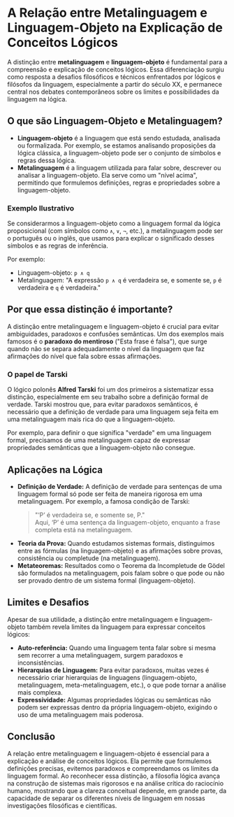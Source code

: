 # A Relação entre Metalinguagem e Linguagem-Objeto na Explicação de Conceitos Lógicos

A distinção entre **metalinguagem** e **linguagem-objeto** é fundamental para a compreensão e explicação de conceitos lógicos. Essa diferenciação surgiu como resposta a desafios filosóficos e técnicos enfrentados por lógicos e filósofos da linguagem, especialmente a partir do século XX, e permanece central nos debates contemporâneos sobre os limites e possibilidades da linguagem na lógica.

## O que são Linguagem-Objeto e Metalinguagem?

- **Linguagem-objeto** é a linguagem que está sendo estudada, analisada ou formalizada. Por exemplo, se estamos analisando proposições da lógica clássica, a linguagem-objeto pode ser o conjunto de símbolos e regras dessa lógica.
- **Metalinguagem** é a linguagem utilizada para falar sobre, descrever ou analisar a linguagem-objeto. Ela serve como um "nível acima", permitindo que formulemos definições, regras e propriedades sobre a linguagem-objeto.

### Exemplo Ilustrativo

Se considerarmos a linguagem-objeto como a linguagem formal da lógica proposicional (com símbolos como `∧`, `∨`, `¬`, etc.), a metalinguagem pode ser o português ou o inglês, que usamos para explicar o significado desses símbolos e as regras de inferência.

Por exemplo:
- Linguagem-objeto: `p ∧ q`
- Metalinguagem: "A expressão `p ∧ q` é verdadeira se, e somente se, `p` é verdadeira e `q` é verdadeira."

## Por que essa distinção é importante?

A distinção entre metalinguagem e linguagem-objeto é crucial para evitar ambiguidades, paradoxos e confusões semânticas. Um dos exemplos mais famosos é o **paradoxo do mentiroso** ("Esta frase é falsa"), que surge quando não se separa adequadamente o nível da linguagem que faz afirmações do nível que fala sobre essas afirmações.

### O papel de Tarski

O lógico polonês **Alfred Tarski** foi um dos primeiros a sistematizar essa distinção, especialmente em seu trabalho sobre a definição formal de verdade. Tarski mostrou que, para evitar paradoxos semânticos, é necessário que a definição de verdade para uma linguagem seja feita em uma metalinguagem mais rica do que a linguagem-objeto.

Por exemplo, para definir o que significa "verdade" em uma linguagem formal, precisamos de uma metalinguagem capaz de expressar propriedades semânticas que a linguagem-objeto não consegue.

## Aplicações na Lógica

- **Definição de Verdade:** A definição de verdade para sentenças de uma linguagem formal só pode ser feita de maneira rigorosa em uma metalinguagem. Por exemplo, a famosa condição de Tarski:  
  > "‘P’ é verdadeira se, e somente se, P."  
  Aqui, ‘P’ é uma sentença da linguagem-objeto, enquanto a frase completa está na metalinguagem.
- **Teoria da Prova:** Quando estudamos sistemas formais, distinguimos entre as fórmulas (na linguagem-objeto) e as afirmações sobre provas, consistência ou completude (na metalinguagem).
- **Metateoremas:** Resultados como o Teorema da Incompletude de Gödel são formulados na metalinguagem, pois falam sobre o que pode ou não ser provado dentro de um sistema formal (linguagem-objeto).

## Limites e Desafios

Apesar de sua utilidade, a distinção entre metalinguagem e linguagem-objeto também revela limites da linguagem para expressar conceitos lógicos:

- **Auto-referência:** Quando uma linguagem tenta falar sobre si mesma sem recorrer a uma metalinguagem, surgem paradoxos e inconsistências.
- **Hierarquias de Linguagem:** Para evitar paradoxos, muitas vezes é necessário criar hierarquias de linguagens (linguagem-objeto, metalinguagem, meta-metalinguagem, etc.), o que pode tornar a análise mais complexa.
- **Expressividade:** Algumas propriedades lógicas ou semânticas não podem ser expressas dentro da própria linguagem-objeto, exigindo o uso de uma metalinguagem mais poderosa.

## Conclusão

A relação entre metalinguagem e linguagem-objeto é essencial para a explicação e análise de conceitos lógicos. Ela permite que formulemos definições precisas, evitemos paradoxos e compreendamos os limites da linguagem formal. Ao reconhecer essa distinção, a filosofia lógica avança na construção de sistemas mais rigorosos e na análise crítica do raciocínio humano, mostrando que a clareza conceitual depende, em grande parte, da capacidade de separar os diferentes níveis de linguagem em nossas investigações filosóficas e científicas.
